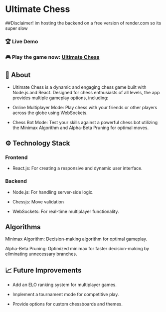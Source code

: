 # Ultimate Chess

##Disclaimer! im hosting the backend on a free version of render.com so its super slow

### 🏆 Live Demo

### 🎮 Play the game now: [Ultimate Chess](https://chess-bay-kappa.vercel.app/)

## 📖 About

* Ultimate Chess is a dynamic and engaging chess game built with Node.js and React. Designed for chess enthusiasts of all levels, the app provides multiple gameplay options, including:

* Online Multiplayer Mode: Play chess with your friends or other players across the globe using WebSockets.

* Chess Bot Mode: Test your skills against a powerful chess bot utilizing the Minimax Algorithm and Alpha-Beta Pruning for optimal moves.


## ⚙️ Technology Stack

### Frontend

* React.js: For creating a responsive and dynamic user interface.

### Backend

* Node.js: For handling server-side logic.

* Chessjs: Move validation

* WebSockets: For real-time multiplayer functionality.

## Algorithms

Minimax Algorithm: Decision-making algorithm for optimal gameplay.

Alpha-Beta Pruning: Optimized minimax for faster decision-making by eliminating unnecessary branches.

## 📈 Future Improvements

* Add an ELO ranking system for multiplayer games.

* Implement a tournament mode for competitive play.

* Provide options for custom chessboards and themes.
